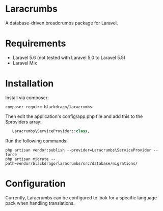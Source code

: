 # Laracrumbs
A database-driven breadcrumbs package for Laravel.

# Requirements
- Laravel 5.6 (not tested with Laravel 5.0 to Laravel 5.5)
- Laravel Mix

# Installation
Install via composer:
```
composer require blackdrago/laracrumbs
```

Then edit the application's config/app.php file and add this to the $providers array:
```php
   Laracrumbs\ServiceProvider::class,
```

Run the following commands:
```
php artisan vendor:publish --provider=Laracrumbs\ServiceProvider --force
php artisan migrate --path=vendor/blackdrago/laracrumbs/src/database/migrations/
```

# Configuration
Currently, Laracrumbs can be configured to look for a specific language pack when handling translations.

